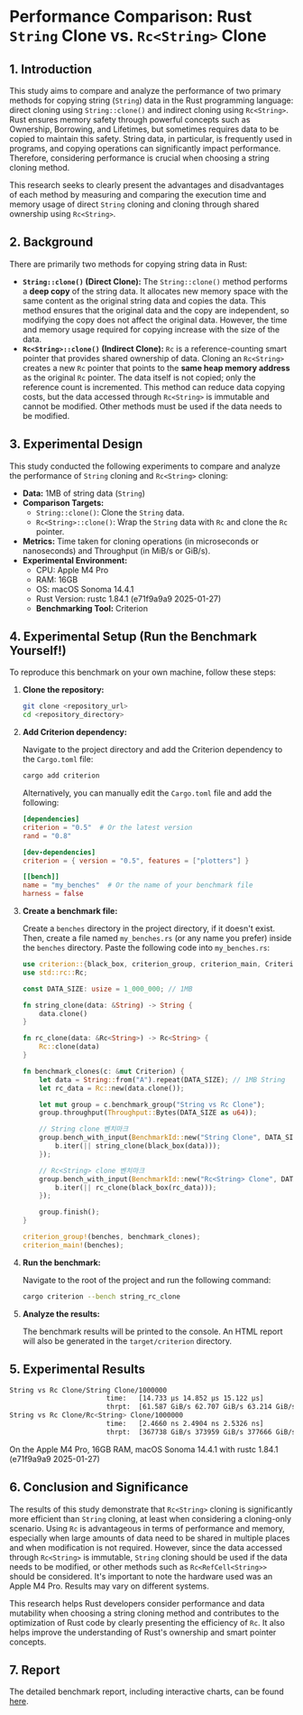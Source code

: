 # Performance Comparison: Rust `String` Clone vs. `Rc<String>` Clone

## 1. Introduction

This study aims to compare and analyze the performance of two primary methods for copying string (`String`) data in the Rust programming language: direct cloning using `String::clone()` and indirect cloning using `Rc<String>`. Rust ensures memory safety through powerful concepts such as Ownership, Borrowing, and Lifetimes, but sometimes requires data to be copied to maintain this safety. String data, in particular, is frequently used in programs, and copying operations can significantly impact performance. Therefore, considering performance is crucial when choosing a string cloning method.

This research seeks to clearly present the advantages and disadvantages of each method by measuring and comparing the execution time and memory usage of direct `String` cloning and cloning through shared ownership using `Rc<String>`.

## 2. Background

There are primarily two methods for copying string data in Rust:

*   **`String::clone()` (Direct Clone):** The `String::clone()` method performs a **deep copy** of the string data. It allocates new memory space with the same content as the original string data and copies the data. This method ensures that the original data and the copy are independent, so modifying the copy does not affect the original data. However, the time and memory usage required for copying increase with the size of the data.
*   **`Rc<String>::clone()` (Indirect Clone):** `Rc` is a reference-counting smart pointer that provides shared ownership of data. Cloning an `Rc<String>` creates a new `Rc` pointer that points to the **same heap memory address** as the original `Rc` pointer. The data itself is not copied; only the reference count is incremented. This method can reduce data copying costs, but the data accessed through `Rc<String>` is immutable and cannot be modified. Other methods must be used if the data needs to be modified.

## 3. Experimental Design

This study conducted the following experiments to compare and analyze the performance of `String` cloning and `Rc<String>` cloning:

*   **Data:** 1MB of string data (`String`)
*   **Comparison Targets:**
    *   `String::clone()`: Clone the `String` data.
    *   `Rc<String>::clone()`: Wrap the `String` data with `Rc` and clone the `Rc` pointer.
*   **Metrics:** Time taken for cloning operations (in microseconds or nanoseconds) and Throughput (in MiB/s or GiB/s).
*   **Experimental Environment:**
    *   CPU: Apple M4 Pro
    *   RAM: 16GB
    *   OS: macOS Sonoma 14.4.1 
    *   Rust Version: rustc 1.84.1 (e71f9a9a9 2025-01-27)
    *   **Benchmarking Tool:** Criterion

## 4. Experimental Setup (Run the Benchmark Yourself!)

To reproduce this benchmark on your own machine, follow these steps:

1.  **Clone the repository:**

    ```bash
    git clone <repository_url>
    cd <repository_directory>
    ```

2.  **Add Criterion dependency:**

    Navigate to the project directory and add the Criterion dependency to the `Cargo.toml` file:

    ```bash
    cargo add criterion
    ```

    Alternatively, you can manually edit the `Cargo.toml` file and add the following:

    ```toml
    [dependencies]
    criterion = "0.5"  # Or the latest version
    rand = "0.8"

    [dev-dependencies]
    criterion = { version = "0.5", features = ["plotters"] }

    [[bench]]
    name = "my_benches"  # Or the name of your benchmark file
    harness = false
    ```

3.  **Create a benchmark file:**

    Create a `benches` directory in the project directory, if it doesn't exist. Then, create a file named `my_benches.rs` (or any name you prefer) inside the `benches` directory. Paste the following code into `my_benches.rs`:

    ```rust
    use criterion::{black_box, criterion_group, criterion_main, Criterion, BenchmarkId, Throughput};
    use std::rc::Rc;

    const DATA_SIZE: usize = 1_000_000; // 1MB

    fn string_clone(data: &String) -> String {
        data.clone()
    }

    fn rc_clone(data: &Rc<String>) -> Rc<String> {
        Rc::clone(data)
    }

    fn benchmark_clones(c: &mut Criterion) {
        let data = String::from("A").repeat(DATA_SIZE); // 1MB String
        let rc_data = Rc::new(data.clone());

        let mut group = c.benchmark_group("String vs Rc Clone");
        group.throughput(Throughput::Bytes(DATA_SIZE as u64));

        // String clone 벤치마크
        group.bench_with_input(BenchmarkId::new("String Clone", DATA_SIZE), &data, |b, data| {
            b.iter(|| string_clone(black_box(data)));
        });

        // Rc<String> clone 벤치마크
        group.bench_with_input(BenchmarkId::new("Rc<String> Clone", DATA_SIZE), &rc_data, |b, rc_data| {
            b.iter(|| rc_clone(black_box(rc_data)));
        });

        group.finish();
    }

    criterion_group!(benches, benchmark_clones);
    criterion_main!(benches);
    ```

4.  **Run the benchmark:**

    Navigate to the root of the project and run the following command:

    ```bash
    cargo criterion --bench string_rc_clone
    ```

5.  **Analyze the results:**

    The benchmark results will be printed to the console.  An HTML report will also be generated in the `target/criterion` directory.

## 5. Experimental Results
```bash
String vs Rc Clone/String Clone/1000000                                                                             
                        time:   [14.733 µs 14.852 µs 15.122 µs]
                        thrpt:  [61.587 GiB/s 62.707 GiB/s 63.214 GiB/s]
String vs Rc Clone/Rc<String> Clone/1000000                                                                             
                        time:   [2.4660 ns 2.4904 ns 2.5326 ns]
                        thrpt:  [367738 GiB/s 373959 GiB/s 377666 GiB/s]
```

On the Apple M4 Pro, 16GB RAM, macOS Sonoma 14.4.1 with rustc 1.84.1 (e71f9a9a9 2025-01-27)

## 6. Conclusion and Significance

The results of this study demonstrate that `Rc<String>` cloning is significantly more efficient than `String` cloning, at least when considering a cloning-only scenario. Using `Rc` is advantageous in terms of performance and memory, especially when large amounts of data need to be shared in multiple places and when modification is not required. However, since the data accessed through `Rc<String>` is immutable, `String` cloning should be used if the data needs to be modified, or other methods such as `Rc<RefCell<String>>` should be considered. It's important to note the hardware used was an Apple M4 Pro. Results may vary on different systems.

This research helps Rust developers consider performance and data mutability when choosing a string cloning method and contributes to the optimization of Rust code by clearly presenting the efficiency of `Rc`. It also helps improve the understanding of Rust's ownership and smart pointer concepts.

## 7. Report
The detailed benchmark report, including interactive charts, can be found [here](String%20vs%20Rc%20Clone/index.html).